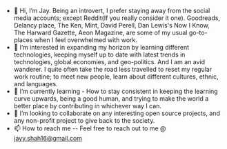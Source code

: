 - 👋 Hi, I’m Jay. Being an introvert, I prefer staying away from the social media accounts; except Reddit(If you really consider it one). Goodreads, Delancy place, The Ken, Mint, David Perell, Dan Lewis's Now I Know, The Harward Gazette, Aeon Magazine, are some of my usual go-to-places when I feel overwhelmed with work.
- 👀 I’m interested in expanding my horizon by learning different technologies, keeping myself up to date with latest trends in technologies, global economies, and geo-politics. And I am an avid wanderer. I quite often take the road less travelled to reset my regular work routine; to meet new people, learn about different cultures, ethnic, and languages.
- 🌱 I’m currently learning - How to stay consistent in keeping the learning curve upwards, being a good human, and trying to make the world a better place by contributing in whichever way I can.
- 💞️ I’m looking to collaborate on any interesting open source projects, and any non-profit project to give back to the society. 
- 📫 How to reach me -- Feel free to reach out to me @ jayy.shah16@gmail.com

<!---
mouyse/mouyse is a ✨ special ✨ repository because its `README.md` (this file) appears on your GitHub profile.
You can click the Preview link to take a look at your changes.
--->
